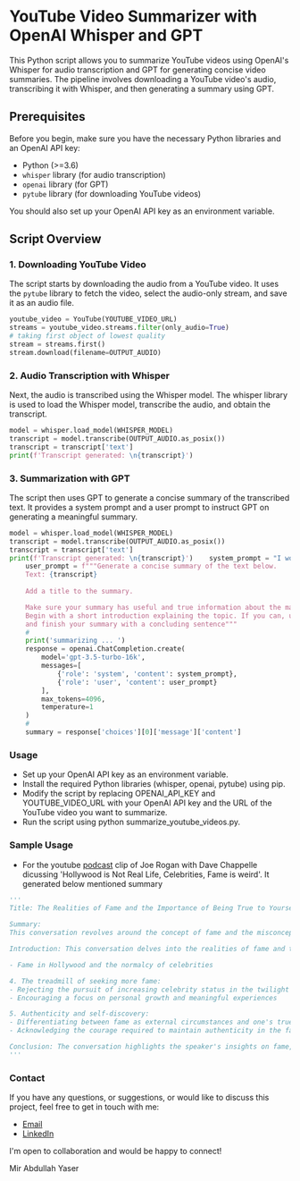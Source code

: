 # YouTube Video Summarizer with OpenAI Whisper and GPT

This Python script allows you to summarize YouTube videos using OpenAI's Whisper for audio transcription and GPT for generating concise video summaries. The pipeline involves downloading a YouTube video's audio, transcribing it with Whisper, and then generating a summary using GPT.

## Prerequisites

Before you begin, make sure you have the necessary Python libraries and an OpenAI API key:

- Python (>=3.6)
- `whisper` library (for audio transcription)
- `openai` library (for GPT)
- `pytube` library (for downloading YouTube videos)

You should also set up your OpenAI API key as an environment variable.

## Script Overview

### 1. Downloading YouTube Video

The script starts by downloading the audio from a YouTube video. It uses the `pytube` library to fetch the video, select the audio-only stream, and save it as an audio file.

```python
youtube_video = YouTube(YOUTUBE_VIDEO_URL)
streams = youtube_video.streams.filter(only_audio=True)
# taking first object of lowest quality
stream = streams.first()
stream.download(filename=OUTPUT_AUDIO)
```

### 2. Audio Transcription with Whisper

Next, the audio is transcribed using the Whisper model. The whisper library is used to load the Whisper model, transcribe the audio, and obtain the transcript.

```python
model = whisper.load_model(WHISPER_MODEL)
transcript = model.transcribe(OUTPUT_AUDIO.as_posix())
transcript = transcript['text']
print(f'Transcript generated: \n{transcript}')
```

### 3. Summarization with GPT

The script then uses GPT to generate a concise summary of the transcribed text. It provides a system prompt and a user prompt to instruct GPT on generating a meaningful summary.

```python
model = whisper.load_model(WHISPER_MODEL)
transcript = model.transcribe(OUTPUT_AUDIO.as_posix())
transcript = transcript['text']
print(f'Transcript generated: \n{transcript}')    system_prompt = "I would like for you to assume the role of a Life Coach"
    user_prompt = f"""Generate a concise summary of the text below.
    Text: {transcript}
    
    Add a title to the summary.

    Make sure your summary has useful and true information about the main points of the topic.
    Begin with a short introduction explaining the topic. If you can, use bullet points to list important details,
    and finish your summary with a concluding sentence"""
    #
    print('summarizing ... ')
    response = openai.ChatCompletion.create(
        model='gpt-3.5-turbo-16k',
        messages=[
            {'role': 'system', 'content': system_prompt},
            {'role': 'user', 'content': user_prompt}
        ],
        max_tokens=4096,
        temperature=1
    )
    #
    summary = response['choices'][0]['message']['content']
```

### Usage

- Set up your OpenAI API key as an environment variable.
- Install the required Python libraries (whisper, openai, pytube) using pip.
- Modify the script by replacing OPENAI_API_KEY and YOUTUBE_VIDEO_URL with your OpenAI API key and the URL of the YouTube video you want to summarize.
- Run the script using python summarize_youtube_videos.py.

### Sample Usage

- For the youtube [podcast](https://www.youtube.com/watch?v=GNd12j-CGeQclear) clip of Joe Rogan with Dave Chappelle dicussing 'Hollywood is Not Real Life, Celebrities, Fame is weird'. It generated below mentioned summary
```python
'''
Title: The Realities of Fame and the Importance of Being True to Yourself

Summary:
This conversation revolves around the concept of fame and the misconceptions associated with it. The speaker emphasizes that despite the glitz and glamour of Hollywood, celebrities are just like normal people, and it is unrealistic to expect them to maintain a constant facade of perfection. The conversation also explores the speaker's personal journey of self-discovery and his desire to use his success for something more meaningful. The importance of forgiveness, both towards others and oneself, is highlighted. The speaker suggests that being of service to others can bring fulfillment and challenges the notion that fame should be pursued endlessly. The conversation concludes by discussing the distinction between fame and celebrity, and the importance of staying true to oneself amidst external scrutiny. The speaker admires the courage of the person he is speaking to for being relentlessly authentic in the public eye.

Introduction: This conversation delves into the realities of fame and the speaker's desire to go beyond the superficialities of success.

- Fame in Hollywood and the normalcy of celebrities

4. The treadmill of seeking more fame:
- Rejecting the pursuit of increasing celebrity status in the twilight of one's life
- Encouraging a focus on personal growth and meaningful experiences

5. Authenticity and self-discovery:
- Differentiating between fame as external circumstances and one's true self
- Acknowledging the courage required to maintain authenticity in the face of scrutiny

Conclusion: The conversation highlights the speaker's insights on fame, the importance of self-discovery, and the need to stay true to oneself in the public eye.
'''
```

### Contact

If you have any questions, or suggestions, or would like to discuss this project, feel free to get in touch with me:

- [Email](mailto:mirabdullahyaser@gmail.com)
- [LinkedIn](https://www.linkedin.com/in/mir-abdullah-yaser/)

I'm open to collaboration and would be happy to connect!

Mir Abdullah Yaser
